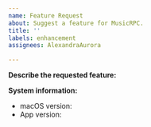 ```yaml
---
name: Feature Request
about: Suggest a feature for MusicRPC.
title: ''
labels: enhancement
assignees: AlexandraAurora

---
```


**Describe the requested feature:**

**System information:**
- macOS version:
- App version:
